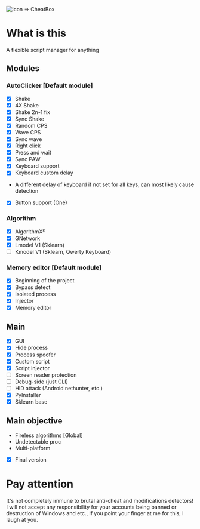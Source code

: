 ![icon](https://github.com/SmaamX/PyKernel32/assets/90418723/d700b481-5158-43f1-88bd-62f5535cdbcd) => CheatBox
# What is this
A flexible script manager for anything
## Modules
### AutoClicker [Default module]
- [X] Shake
- [X] 4X Shake
- [X] Shake 2n-1 fix
- [X] Sync Shake
- [X] Random CPS
- [X] Wave CPS
- [X] Sync wave
- [X] Right click
- [X] Press and wait
- [X] Sync PAW
- [X] Keyboard support
- [X] Keyboard custom delay
-    A different delay of keyboard if not set for all keys, can most likely cause detection
- [X] Button support (One)
### Algorithm
- [X] AlgorithmX²
- [X] GNetwork
- [X] Lmodel V1 (Sklearn)
- [ ] Kmodel V1 (Sklearn, Qwerty Keyboard)
### Memory editor [Default module]
- [X] Beginning of the project
- [X] Bypass detect
- [X] Isolated process
- [X] Injector
- [X] Memory editor
## Main
- [X] GUI
- [X] Hide process
- [X] Process spoofer
- [X] Custom script
- [X] Script injector
- [ ] Screen reader protection
- [ ] Debug-side (just CLI)
- [ ] HID attack (Android nethunter, etc.)
- [X] PyInstaller
- [X] Sklearn base

## Main objective
+ Fireless algorithms [Global]
+ Undetectable proc
+ Multi-platform
- [X] Final version

# Pay attention
It's not completely immune to brutal anti-cheat and modifications detectors!
I will not accept any responsibility for your accounts being banned or destruction of Windows and etc., if you point your finger at me for this, I laugh at you.
